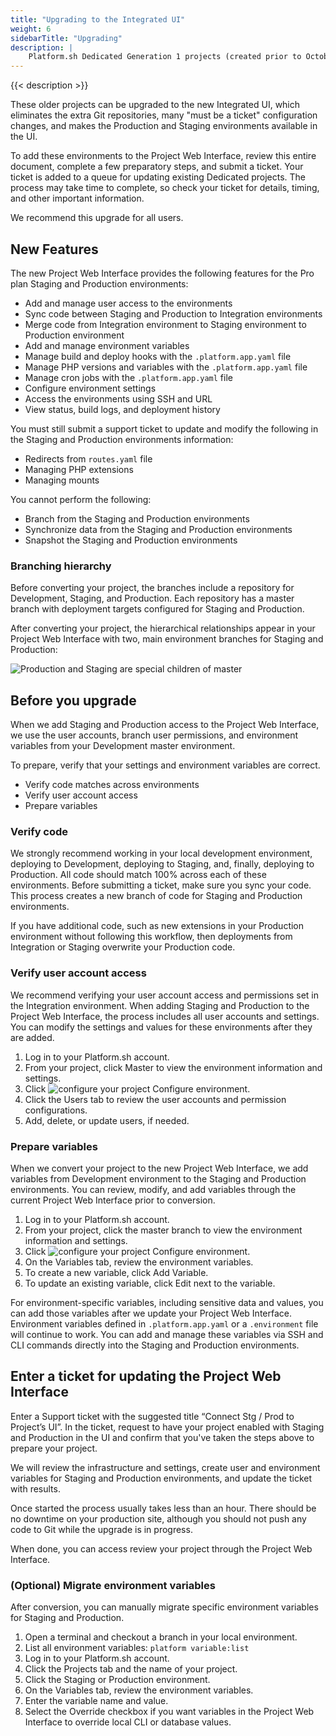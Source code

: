 ```yaml
---
title: "Upgrading to the Integrated UI"
weight: 6
sidebarTitle: "Upgrading"
description: |
    Platform.sh Dedicated Generation 1 projects (created prior to October 2017) used a separate Git repository for Production and Staging.  That also necessitated running most configuration changes through a ticket and maintaining separate SSH credentials for each environment.
---
```


{{< description >}}

These older projects can be upgraded to the new Integrated UI, which eliminates the extra Git repositories, many "must be a ticket" configuration changes, and makes the Production and Staging environments available in the UI.

To add these environments to the Project Web Interface, review this entire document, complete a few preparatory steps, and submit a ticket. Your ticket is added to a queue for updating existing Dedicated projects.  The process may take time to complete, so check your ticket for details, timing, and other important information.

We recommend this upgrade for all users.

## New Features

The new Project Web Interface provides the following features for the Pro plan Staging and Production environments:

* Add and manage user access to the environments
* Sync code between Staging and Production to Integration environments
* Merge code from Integration environment to Staging environment to Production environment
* Add and manage environment variables
* Manage build and deploy hooks with the `.platform.app.yaml` file
* Manage PHP versions and variables with the `.platform.app.yaml` file
* Manage cron jobs with the `.platform.app.yaml` file
* Configure environment settings
* Access the environments using SSH and URL
* View status, build logs, and deployment history

You must still submit a support ticket to update and modify the following in the Staging and Production environments information:

* Redirects from `routes.yaml` file
* Managing PHP extensions
* Managing mounts

You cannot perform the following:

* Branch from the Staging and Production environments
* Synchronize data from the Staging and Production environments
* Snapshot the Staging and Production environments

### Branching hierarchy

Before converting your project, the branches include a repository for Development, Staging, and Production. Each repository has a master branch with deployment targets configured for Staging and Production.

After converting your project, the hierarchical relationships appear in your Project Web Interface with two, main environment branches for Staging and Production:

![Production and Staging are special children of master](/images/dedicated/wings-branches.png "0.3")

## Before you upgrade

When we add Staging and Production access to the Project Web Interface, we use the user accounts, branch user permissions, and environment variables from your Development master environment.

To prepare, verify that your settings and environment variables are correct.

* Verify code matches across environments
* Verify user account access
* Prepare variables

### Verify code

We strongly recommend working in your local development environment, deploying to Development, deploying to Staging, and, finally, deploying to Production. All code should match 100% across each of these environments. Before submitting a ticket, make sure you sync your code. This process creates a new branch of code for Staging and Production environments.

If you have additional code, such as new extensions in your Production environment without following this workflow, then deployments from Integration or Staging overwrite your Production code.

### Verify user account access

We recommend verifying your user account access and permissions set in the Integration environment. When adding Staging and Production to the Project Web Interface, the process includes all user accounts and settings. You can modify the settings and values for these environments after they are added.

1. Log in to your Platform.sh account.
2. From your project, click Master to view the environment information and settings.
3. Click ![configure your project](/images/dedicated/edit-project-gear.png "0.01-inline") Configure environment.
4. Click the Users tab to review the user accounts and permission configurations.
5. Add, delete, or update users, if needed.

### Prepare variables

When we convert your project to the new Project Web Interface, we add variables from Development environment to the Staging and Production environments. You can review, modify, and add variables through the current Project Web Interface prior to conversion.

1. Log in to your Platform.sh account.
2. From your project, click the master branch to view the environment information and settings.
3. Click ![configure your project](/images/dedicated/edit-project-gear.png "0.01-inline") Configure environment.
4. On the Variables tab, review the environment variables.
5. To create a new variable, click Add Variable.
6. To update an existing variable, click Edit next to the variable.

For environment-specific variables, including sensitive data and values, you can add those variables after we update your Project Web Interface. Environment variables defined in `.platform.app.yaml` or a `.environment` file will continue to work. You can add and manage these variables via SSH and CLI commands directly into the Staging and Production environments.

## Enter a ticket for updating the Project Web Interface

Enter a Support ticket with the suggested title “Connect Stg / Prod to Project’s UI”. In the ticket, request to have your project enabled with Staging and Production in the UI and confirm that you've taken the steps above to prepare your project.

We will review the infrastructure and settings, create user and environment variables for Staging and Production environments, and update the ticket with results.

Once started the process usually takes less than an hour.  There should be no downtime on your production site, although you should not push any code to Git while the upgrade is in progress.

When done, you can access review your project through the Project Web Interface.

### (Optional) Migrate environment variables

After conversion, you can manually migrate specific environment variables for Staging and Production.

1. Open a terminal and checkout a branch in your local environment.
2. List all environment variables: `platform variable:list`
3. Log in to your Platform.sh account.
4. Click the Projects tab and the name of your project.
5. Click the Staging or Production environment.
6. On the Variables tab, review the environment variables.
7. Enter the variable name and value.
8. Select the Override checkbox if you want variables in the Project Web Interface to override local CLI or database values.
